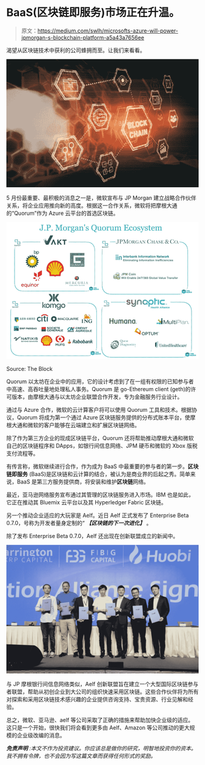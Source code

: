 # BaaS(区块链即服务)市场正在升温。

> 原文：<https://medium.com/swlh/microsofts-azure-will-power-jpmorgan-s-blockchain-platform-a5a43a7656ee>

渴望从区块链技术中获利的公司蜂拥而至。让我们来看看。

![](img/4d06ba962d45aee9414a32701c68916d.png)

5 月份最重要、最积极的消息之一是，微软宣布与 JP Morgan 建立战略合作伙伴关系，将企业应用推向新的高度。根据这一合作关系，微软将把摩根大通的“Quorum”作为 Azure 云平台的首选区块链。

![](img/9a8a692c167c0eba962092ff3e6ea000.png)

Source: The Block

Quorum 以太坊在企业中的应用，它的设计考虑到了在一组有权限的已知参与者中高速、高吞吐量地处理私人事务。Quorum 是 go-Ethereum client (geth)的许可版本，由摩根大通与以太坊企业联盟合作开发，专为金融服务行业设计。

通过与 Azure 合作，微软的云计算客户将可以使用 Quorum 工具和技术。根据协议，Quorum 将成为第一个通过 Azure 区块链服务提供的分布式账本平台，使摩根大通和微软的客户能够在云端建立和扩展区块链网络。

除了作为第三方企业的现成区块链平台，Quorum 还将帮助推动摩根大通和微软自己的区块链程序和 DApps，如银行间信息网络、JPM 硬币和微软的 Xbox 版税支付流程等。

有传言称，微软继续进行合作，作为成为 BaaS 中最重要的参与者的第一步。**区块链即服务** (BaaS)是区块链和云计算的结合，被认为是商业界的后起之秀。简单来说，BaaS 是第三方服务提供商，将安装和维护**区块链**网络。

最近，亚马逊网络服务宣布通过其管理的区块链服务进入市场。IBM 也是如此，它正在推动其 Bluemix 云平台以及其 Hyperledger Fabric 区块链。

另一个推动企业适应的大玩家是 Aelf。近日 Aelf 正式发布了 Enterprise Beta 0.7.0，号称为开发者量身定制的“ ***【区块链的下一次进化】*** 。

除了发布 Enterprise Beta 0.7.0，Aelf 还出现在创新联盟成立的新闻中。

![](img/6b141d01dcfa47255491da6f57800800.png)

与 JP 摩根银行间信息网络类似，Aelf 创新联盟旨在建立一个大型国际区块链参与者联盟，帮助从初创企业到大公司的组织快速采用区块链。这些合作伙伴将为所有对探索和采用区块链技术感兴趣的企业提供咨询支持、宝贵资源、行业见解和经验。

总之，微软、亚马逊、aelf 等公司采取了正确的措施来帮助加快企业级的适应。这只是一个开始，很快我们将会看到更多由 Aelf、Amazon 等公司推动的更大规模的企业级改编的消息。

***免责声明*** *:本文不作为投资建议。你应该总是做你的研究，明智地投资你的资本。我不拥有令牌，也不会因为写这篇文章而获得任何形式的奖励。*
